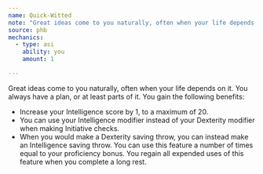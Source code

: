 ```yaml
---
name: Quick-Witted
note: "Great ideas come to you naturally, often when your life depends on it. You always have a plan, or at least parts of it. You gain the following benefits:"
source: phb
mechanics:
  - type: asi
    ability: you
    amount: 1

---
```

Great ideas come to you naturally, often when your life depends on it. You always have a plan, or at least parts of it. You gain the following benefits:
- Increase your Intelligence score by 1, to a maximum of 20.
- You can use your Intelligence modifier instead of your Dexterity modifier when making Initiative checks.
- When you would make a Dexterity saving throw, you can instead make an Intelligence saving throw. You can use this feature a number of times equal to your proficiency bonus. You regain all expended uses of this feature when you complete a long rest.

